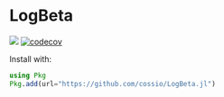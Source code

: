 # LogBeta

![](https://github.com/cossio/LogBeta.jl/workflows/CI/badge.svg)
[![codecov](https://codecov.io/gh/cossio/LogBeta.jl/branch/master/graph/badge.svg?token=YHVMRQOGXE)](https://codecov.io/gh/cossio/LogBeta.jl)

Install with:

```julia
using Pkg
Pkg.add(url="https://github.com/cossio/LogBeta.jl")
```